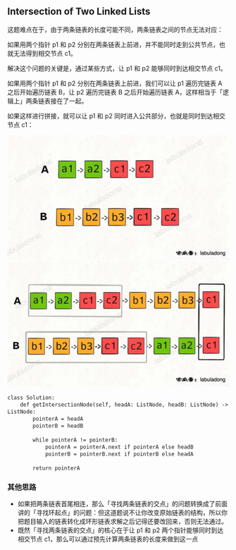 ## Intersection of Two Linked Lists

这题难点在于，由于两条链表的长度可能不同，两条链表之间的节点无法对应：

如果用两个指针 p1 和 p2 分别在两条链表上前进，并不能同时走到公共节点，也就无法得到相交节点 c1。

解决这个问题的关键是，通过某些方式，让 p1 和 p2 能够同时到达相交节点 c1。

如果用两个指针 p1 和 p2 分别在两条链表上前进，我们可以让 p1 遍历完链表 A 之后开始遍历链表 B，让 p2 遍历完链表 B 之后开始遍历链表 A，这样相当于「逻辑上」两条链表接在了一起。

如果这样进行拼接，就可以让 p1 和 p2 同时进入公共部分，也就是同时到达相交节点 c1：

![](example1.jpg)
![](example2.jpg)

```
class Solution:
    def getIntersectionNode(self, headA: ListNode, headB: ListNode) -> ListNode:
        pointerA = headA
        pointerB = headB

        while pointerA != pointerB:
            pointerA = pointerA.next if pointerA else headB
            pointerB = pointerB.next if pointerB else headA
        
        return pointerA
```

### 其他思路
- 如果把两条链表首尾相连，那么「寻找两条链表的交点」的问题转换成了前面讲的「寻找环起点」的问题：但这道题说不让你改变原始链表的结构，所以你把题目输入的链表转化成环形链表求解之后记得还要改回来，否则无法通过。
- 既然「寻找两条链表的交点」的核心在于让 p1 和 p2 两个指针能够同时到达相交节点 c1，那么可以通过预先计算两条链表的长度来做到这一点
